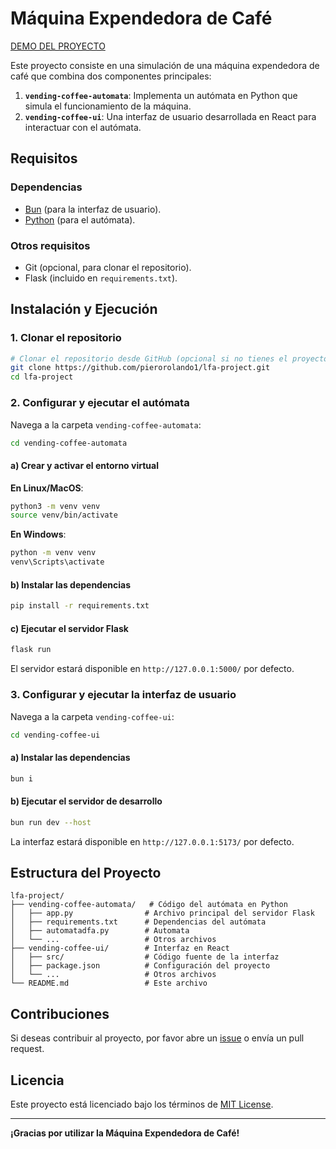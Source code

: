 # Máquina Expendedora de Café


[DEMO DEL PROYECTO](http://161.35.239.14:5173/)

Este proyecto consiste en una simulación de una máquina expendedora de café que combina dos componentes principales:

1. **`vending-coffee-automata`**: Implementa un autómata en Python que simula el funcionamiento de la máquina.
2. **`vending-coffee-ui`**: Una interfaz de usuario desarrollada en React para interactuar con el autómata.

## Requisitos

### Dependencias
- [Bun](https://bun.sh/) (para la interfaz de usuario).
- [Python](https://www.python.org/) (para el autómata).

### Otros requisitos
- Git (opcional, para clonar el repositorio).
- Flask (incluido en `requirements.txt`).

## Instalación y Ejecución

### 1. Clonar el repositorio
```bash
# Clonar el repositorio desde GitHub (opcional si no tienes el proyecto localmente)
git clone https://github.com/pierorolando1/lfa-project.git
cd lfa-project
```

### 2. Configurar y ejecutar el autómata

Navega a la carpeta `vending-coffee-automata`:
```bash
cd vending-coffee-automata
```

#### a) Crear y activar el entorno virtual

**En Linux/MacOS**:
```bash
python3 -m venv venv
source venv/bin/activate
```

**En Windows**:
```bash
python -m venv venv
venv\Scripts\activate
```

#### b) Instalar las dependencias
```bash
pip install -r requirements.txt
```

#### c) Ejecutar el servidor Flask
```bash
flask run
```
El servidor estará disponible en `http://127.0.0.1:5000/` por defecto.

### 3. Configurar y ejecutar la interfaz de usuario

Navega a la carpeta `vending-coffee-ui`:
```bash
cd vending-coffee-ui
```

#### a) Instalar las dependencias
```bash
bun i
```

#### b) Ejecutar el servidor de desarrollo
```bash
bun run dev --host
```

La interfaz estará disponible en `http://127.0.0.1:5173/` por defecto.

## Estructura del Proyecto

```
lfa-project/
├── vending-coffee-automata/   # Código del autómata en Python
│   ├── app.py                # Archivo principal del servidor Flask
│   ├── requirements.txt      # Dependencias del autómata
│   ├── automatadfa.py        # Automata
│   └── ...                   # Otros archivos
├── vending-coffee-ui/        # Interfaz en React
│   ├── src/                  # Código fuente de la interfaz
│   ├── package.json          # Configuración del proyecto
│   └── ...                   # Otros archivos
└── README.md                 # Este archivo
```

## Contribuciones
Si deseas contribuir al proyecto, por favor abre un [issue](https://github.com/usuario/maquina-expendedora-cafe/issues) o envía un pull request.

## Licencia
Este proyecto está licenciado bajo los términos de [MIT License](LICENSE).

---

**¡Gracias por utilizar la Máquina Expendedora de Café!**

